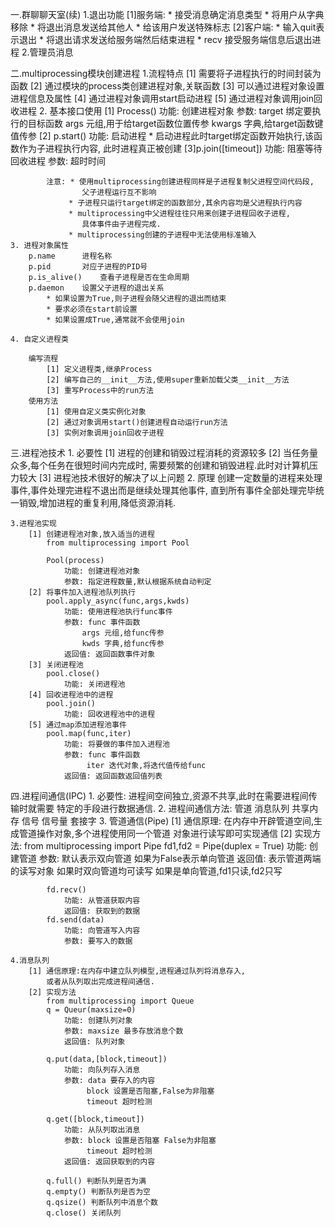 一.群聊聊天室(续)
    1.退出功能
        [1]服务端:
            * 接受消息确定消息类型
            * 将用户从字典移除
            * 将退出消息发送给其他人
            * 给该用户发送特殊标志
        [2]客户端:
            * 输入quit表示退出
            * 将退出请求发送给服务端然后结束进程
            * recv 接受服务端信息后退出进程
    2.管理员消息

二.multiprocessing模块创建进程
    1.流程特点
        [1] 需要将子进程执行的时间封装为函数
        [2] 通过模块的process类创建进程对象,关联函数
        [3] 可以通过进程对象设置进程信息及属性
        [4] 通过进程对象调用start启动进程
        [5] 通过进程对象调用join回收进程
    2. 基本接口使用
        [1] Process()
            功能: 创建进程对象
            参数: target 绑定要执行的目标函数
                  args 元组,用于给target函数位置传参
                  kwargs 字典,给target函数键值传参
        [2] p.start() 
            功能: 启动进程
                * 启动进程此时target绑定函数开始执行,该函数作为子进程执行内容,
                    此时进程真正被创建
        [3]p.join([timeout])
            功能: 阻塞等待回收进程
            参数: 超时时间 

            注意: * 使用multiprocessing创建进程同样是子进程复制父进程空间代码段,
                    父子进程运行互不影响
                 * 子进程只运行target绑定的函数部分,其余内容均是父进程执行内容
                 * multiprocessing中父进程往往只用来创建子进程回收子进程,
                    具体事件由子进程完成.
                 * multiprocessing创建的子进程中无法使用标准输入
    3. 进程对象属性
        p.name      进程名称
        p.pid       对应子进程的PID号
        p.is_alive()    查看子进程是否在生命周期
        p.daemon    设置父子进程的退出关系
            * 如果设置为True,则子进程会随父进程的退出而结束
            * 要求必须在start前设置
            * 如果设置成True,通常就不会使用join
    
    4. 自定义进程类
      
        编写流程
            [1] 定义进程类,继承Process
            [2] 编写自己的__init__方法,使用super重新加载父类__init__方法
            [3] 重写Process中的run方法
        使用方法
            [1] 使用自定义类实例化对象
            [2] 通过对象调用start()创建进程自动运行run方法
            [3] 实例对象调用join回收子进程

三.进程池技术
    1. 必要性
        [1] 进程的创建和销毁过程消耗的资源较多
        [2] 当任务量众多,每个任务在很短时间内完成时,
            需要频繁的创建和销毁进程.此时对计算机压力较大
        [3] 进程池技术很好的解决了以上问题
    2. 原理
        创建一定数量的进程来处理事件,事件处理完进程不退出而是继续处理其他事件,
        直到所有事件全部处理完毕统一销毁,增加进程的重复利用,降低资源消耗.
    
    3.进程池实现
        [1] 创建进程池对象,放入适当的进程
            from multiprocessing import Pool

            Pool(process)
                功能: 创建进程池对象
                参数: 指定进程数量,默认根据系统自动判定
        [2] 将事件加入进程池队列执行
            pool.apply_async(func,args,kwds)
                功能: 使用进程池执行func事件
                参数: func 事件函数
                    args 元组,给func传参
                    kwds 字典,给func传参
                返回值: 返回函数事件对象
        [3] 关闭进程池
            pool.close()
                功能: 关闭进程池
        [4] 回收进程池中的进程
            pool.join()
                功能: 回收进程池中的进程
        [5] 通过map添加进程池事件
            pool.map(func,iter)
                功能: 将要做的事件加入进程池
                参数: func 事件函数
                     iter 迭代对象,将迭代值传给func
                返回值: 返回函数返回值列表

四.进程间通信(IPC)
    1. 必要性: 进程间空间独立,资源不共享,此时在需要进程间传输时就需要
            特定的手段进行数据通信.
    2. 进程间通信方法: 
        管道 消息队列 共享内存 信号 信号量 套接字
    3. 管道通信(Pipe)
        [1] 通信原理: 在内存中开辟管道空间,生成管道操作对象,多个进程使用同一个管道
                    对象进行读写即可实现通信
        [2] 实现方法: 
            from multiprocessing import Pipe
            fd1,fd2 = Pipe(duplex = True)
                功能: 创建管道
                参数: 默认表示双向管道
                     如果为False表示单向管道
                返回值: 表示管道两端的读写对象
                        如果时双向管道均可读写
                        如果是单向管道,fd1只读,fd2只写
                
            fd.recv()
                功能: 从管道获取内容
                返回值: 获取到的数据
            fd.send(data)
                功能: 向管道写入内容
                参数: 要写入的数据

    4.消息队列
        [1] 通信原理:在内存中建立队列模型,进程通过队列将消息存入,
            或者从队列取出完成进程间通信.
        [2] 实现方法
            from multiprocessing import Queue
            q = Queur(maxsize=0)
                功能: 创建队列对象
                参数: maxsize 最多存放消息个数
                返回值: 队列对象
            
            q.put(data,[block,timeout])
                功能: 向队列存入消息
                参数: data 要存入的内容
                     block 设置是否阻塞,False为非阻塞
                     timeout 超时检测
                    
            q.get([block,timeout])
                功能: 从队列取出消息
                参数: block 设置是否阻塞 False为非阻塞
                     timeout 超时检测
                返回值: 返回获取到的内容
            
            q.full() 判断队列是否为满
            q.empty() 判断队列是否为空
            q.qsize() 判断队列中消息个数
            q.close() 关闭队列
